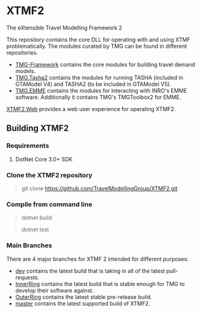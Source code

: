# XTMF2
The eXtensible Travel Modelling Framework 2

This repository contains the core DLL for operating with and using XTMF problematically.
The modules curated by TMG can be found in different repositories.
* [TMG-Framework](https://github.com/TravelModellingGroup/TMG-Framework) contains
the core modules for building travel demand models.
* [TMG.Tasha2](https://github.com/TravelModellingGroup/TMG.Tasha2) contains the modules for
running TASHA (included in GTAModel V4) and TASHA2 (to be included in GTAModel V5).
* [TMG.EMME](https://github.com/TravelModellingGroup/TMG.EMME) contains the modules
for interacting with INRO's EMME software.  Additionally it contains TMG's TMGToolbox2 for EMME.

[XTMF2.Web](https://github.com/TravelModellingGroup/XTMF2.Web) provides a web user experience for
operating XTMF2.

## Building XTMF2

### Requirements

1. DotNet Core 3.0+ SDK

### Clone the XTMF2 repository

> git clone https://github.com/TravelModellingGroup/XTMF2.git

### Compile from command line

> dotnet build

> dotnet test


### Main Branches

There are 4 major branches for XTMF 2 intended for different purposes:
* [dev](https://github.com/TravelModellingGroup/XTMF2/tree/dev) contains the latest build that is
taking in all of the latest pull-requests.
* [InnerRing](https://github.com/TravelModellingGroup/XTMF2/tree/InnerRing) contains the latest
build that is stable enough for TMG to develop their software against.
* [OuterRing](https://github.com/TravelModellingGroup/XTMF2/tree/OuterRing) contains the latest
stable pre-release build.
* [master](https://github.com/TravelModellingGroup/XTMF2/tree/master) contains the latest
supported build of XTMF2.

